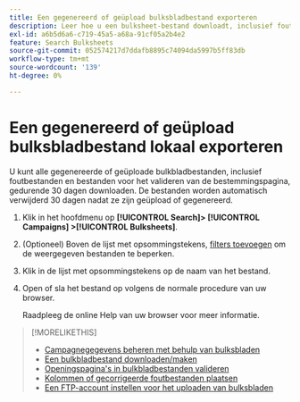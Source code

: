 ```yaml
---
title: Een gegenereerd of geüpload bulksbladbestand exporteren
description: Leer hoe u een bulksheet-bestand downloadt, inclusief foutbestanden en validatiebestanden van de bestemmingspagina.
exl-id: a6b5d6a6-c719-45a5-a68a-91cf05a2b4e2
feature: Search Bulksheets
source-git-commit: 052574217d7ddafb8895c74094da5997b5ff83db
workflow-type: tm+mt
source-wordcount: '139'
ht-degree: 0%

---
```


# Een gegenereerd of geüpload bulksbladbestand lokaal exporteren

U kunt alle gegenereerde of geüploade bulkbladbestanden, inclusief foutbestanden en bestanden voor het valideren van de bestemmingspagina, gedurende 30 dagen downloaden. De bestanden worden automatisch verwijderd 30 dagen nadat ze zijn geüpload of gegenereerd.

1. Klik in het hoofdmenu op **[!UICONTROL Search]> [!UICONTROL Campaigns] >[!UICONTROL Bulksheets]**.

1. (Optioneel) Boven de lijst met opsommingstekens, [filters toevoegen](/help/search-social-commerce/common-tasks/data-views/ad-hoc-settings/column-filter-apply-from-column-heading.md) om de weergegeven bestanden te beperken.

1. Klik in de lijst met opsommingstekens op de naam van het bestand.

1. Open of sla het bestand op volgens de normale procedure van uw browser.

   Raadpleeg de online Help van uw browser voor meer informatie.

>[!MORELIKETHIS]
>
>* [Campagnegegevens beheren met behulp van bulksbladen](bulksheet-about.md)
>* [Een bulkbladbestand downloaden/maken](/help/search-social-commerce/campaign-management/bulksheets/bulksheet-download.md)
>* [Openingspagina&#39;s in bulkbladbestanden valideren](bulksheet-validate-landing-pages.md)
>* [Kolommen of gecorrigeerde foutbestanden plaatsen](bulksheet-post.md)
>* [Een FTP-account instellen voor het uploaden van bulksbladen](/help/search-social-commerce/campaign-management/bulksheets/bulksheet-ftp-account.md)
